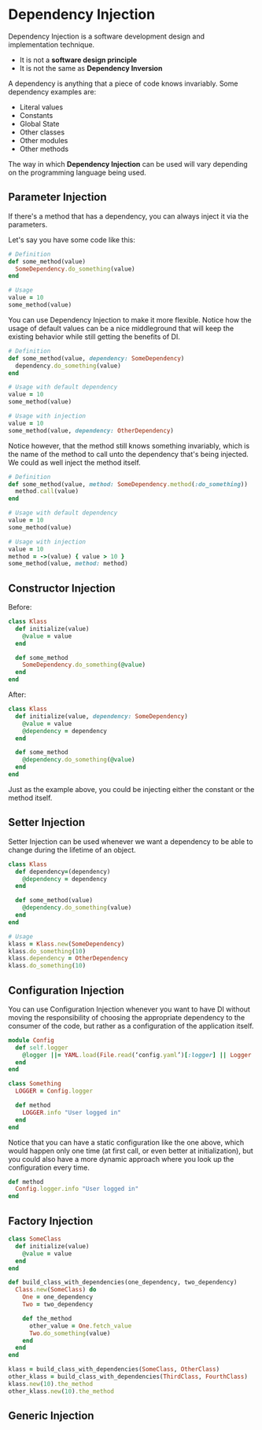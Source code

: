 # Dependency Injection

<!--- What it is --->
Dependency Injection is a software development design and implementation
technique.


<!--- What's it not --->
- It is not a **software design principle**
- It is not the same as **Dependency Inversion**


<!--- What is a dependency --->
A dependency is anything that a piece of code knows invariably.
Some dependency examples are:
- Literal values
- Constants
- Global State
- Other classes
- Other modules
- Other methods


<!--- Types of Dependency Injection --->
The way in which **Dependency Injection** can be used will vary depending on the
programming language being used.

## Parameter Injection

If there's a method that has a dependency, you can always inject it via the
parameters.

Let's say you have some code like this:
```ruby
# Definition
def some_method(value)
  SomeDependency.do_something(value)
end

# Usage
value = 10
some_method(value)
```

You can use Dependency Injection to make it more flexible. Notice how the usage
of default values can be a nice middleground that will keep the existing
behavior while still getting the benefits of DI.

```ruby
# Definition
def some_method(value, dependency: SomeDependency)
  dependency.do_something(value)
end

# Usage with default dependency
value = 10
some_method(value)

# Usage with injection
value = 10
some_method(value, dependency: OtherDependency)
```

Notice however, that the method still knows something invariably, which is the
name of the method to call unto the dependency that's being injected. We could
as well inject the method itself.

```ruby
# Definition
def some_method(value, method: SomeDependency.method(:do_something))
  method.call(value)
end

# Usage with default dependency
value = 10
some_method(value)

# Usage with injection
value = 10
method = ->(value) { value > 10 }
some_method(value, method: method)
```


## Constructor Injection

Before:
```ruby
class Klass
  def initialize(value)
    @value = value
  end

  def some_method
    SomeDependency.do_something(@value)
  end
end
```

After:
```ruby
class Klass
  def initialize(value, dependency: SomeDependency)
    @value = value
    @dependency = dependency
  end

  def some_method
    @dependency.do_something(@value)
  end
end
```

Just as the example above, you could be injecting either the constant or the
method itself.

## Setter Injection

Setter Injection can be used whenever we want a dependency to be able to change
during the lifetime of an object.

```ruby
class Klass
  def dependency=(dependency)
    @dependency = dependency
  end

  def some_method(value)
    @dependency.do_something(value)
  end
end

# Usage
klass = Klass.new(SomeDependency)
klass.do_something(10)
klass.dependency = OtherDependency
klass.do_something(10)
```

## Configuration Injection

You can use Configuration Injection whenever you want to have DI without moving
the responsibility of choosing the appropriate dependency to the consumer of
the code, but rather as a configuration of the application itself.

```ruby
module Config
  def self.logger
    @logger ||= YAML.load(File.read(‘config.yaml’)[:logger] || Logger
  end
end

class Something
  LOGGER = Config.logger

  def method
    LOGGER.info "User logged in"
  end
end
```

Notice that you can have a static configuration like the one above, which would
happen only one time (at first call, or even better at initialization), but you
could also have a more dynamic approach where you look up the configuration
every time.

```ruby
def method
  Config.logger.info "User logged in"
end
```

## Factory Injection
```ruby
class SomeClass
  def initialize(value)
    @value = value
  end
end

def build_class_with_dependencies(one_dependency, two_dependency)
  Class.new(SomeClass) do
    One = one_dependency
    Two = two_dependency

    def the_method
      other_value = One.fetch_value
      Two.do_something(value)
    end
  end
end

klass = build_class_with_dependencies(SomeClass, OtherClass)
other_klass = build_class_with_dependencies(ThirdClass, FourthClass)
klass.new(10).the_method
other_klass.new(10).the_method
```
## Generic Injection
